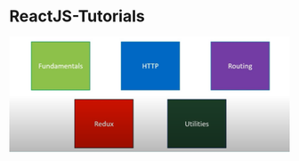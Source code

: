# ReactJS-Tutorials

![Course](https://github.com/ppm143/AllProjectImages/blob/master/ReactJS%20Tutorial/Introduction/course.png)
